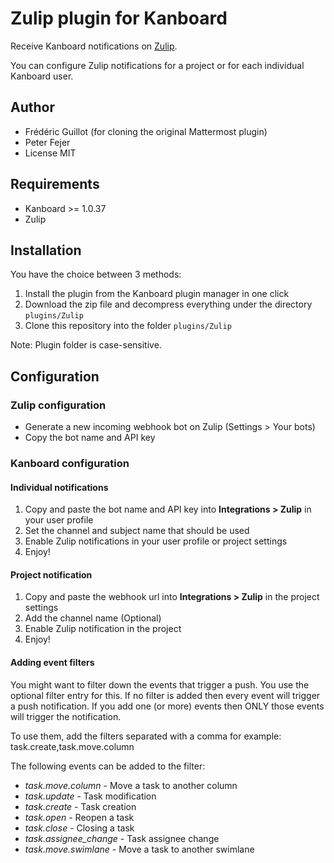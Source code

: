 Zulip plugin for Kanboard
=========================

Receive Kanboard notifications on [Zulip](https://zulipchat.com/).

You can configure Zulip notifications for a project or for each individual Kanboard user.

Author
------

- Frédéric Guillot (for cloning the original Mattermost plugin)
- Peter Fejer
- License MIT

Requirements
------------

- Kanboard >= 1.0.37
- Zulip

Installation
------------

You have the choice between 3 methods:

1. Install the plugin from the Kanboard plugin manager in one click
2. Download the zip file and decompress everything under the directory `plugins/Zulip`
3. Clone this repository into the folder `plugins/Zulip`

Note: Plugin folder is case-sensitive.

Configuration
-------------

### Zulip configuration

- Generate a new incoming webhook bot on Zulip (Settings > Your bots)
- Copy the bot name and API key

### Kanboard configuration

#### Individual notifications

1. Copy and paste the bot name and API key into **Integrations > Zulip** in your
   user profile
2. Set the channel and subject name that should be used
2. Enable Zulip notifications in your user profile or project settings
3. Enjoy!

#### Project notification

1. Copy and paste the webhook url into **Integrations > Zulip** in the
   project settings
2. Add the channel name (Optional)
3. Enable Zulip notification in the project
4. Enjoy!

#### Adding event filters

You might want to filter down the events that trigger a push. You use the optional filter entry for this.
If no filter is added then every event will trigger a push notification. If you add one (or more) events then ONLY those events will trigger the notification.

To use them, add the filters separated with a comma for example: task.create,task.move.column

The following events can be added to the filter:

* *task.move.column* - Move a task to another column
* *task.update* - Task modification
* *task.create* - Task creation
* *task.open* - Reopen a task
* *task.close* - Closing a task
* *task.assignee_change* - Task assignee change
* *task.move.swimlane* - Move a task to another swimlane
